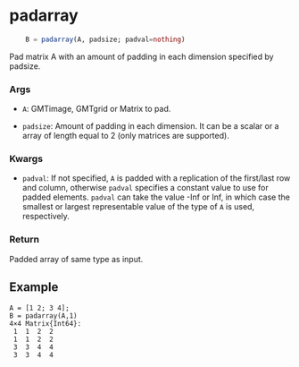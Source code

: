 # padarray

```julia
    B = padarray(A, padsize; padval=nothing)
```

Pad matrix A with an amount of padding in each dimension specified by padsize.

### Args
- `A`: GMTimage, GMTgrid or Matrix to pad.

- `padsize`: Amount of padding in each dimension. It can be a scalar or a array of length
  equal to 2 (only matrices are supported).

### Kwargs
- `padval`: If not specified, `A` is padded with a replication of the first/last row and column, otherwise
  `padval` specifies a constant value to use for padded elements. `padval` can take the value -Inf or Inf,
  in which case the smallest or largest representable value of the type of `A` is used, respectively.

### Return
Padded array of same type as input.

Example
-------

```jldoctest
A = [1 2; 3 4];
B = padarray(A,1)
4×4 Matrix{Int64}:
 1  1  2  2
 1  1  2  2
 3  3  4  4
 3  3  4  4
```